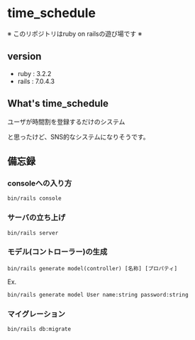 # time_schedule

※ このリポジトリはruby on railsの遊び場です ※

## version

- ruby : 3.2.2
- rails : 7.0.4.3

## What's time_schedule

ユーザが時間割を登録するだけのシステム

と思ったけど、SNS的なシステムになりそうです。

## 備忘録

### consoleへの入り方

```bin
bin/rails console
```

### サーバの立ち上げ

```bin
bin/rails server
```

### モデル(コントローラー)の生成

```bin
bin/rails generate model(controller) [名称] [プロパティ]
```

Ex.

```bin
bin/rails generate model User name:string password:string
```

### マイグレーション

```bin
bin/rails db:migrate
```
